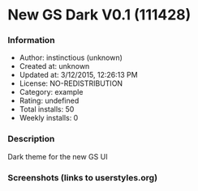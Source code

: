 # New GS Dark V0.1 (111428)

### Information
- Author: instinctious (unknown)
- Created at: unknown
- Updated at: 3/12/2015, 12:26:13 PM
- License: NO-REDISTRIBUTION
- Category: example
- Rating: undefined
- Total installs: 50
- Weekly installs: 0


### Description
Dark theme for the new GS UI


### Screenshots (links to userstyles.org)



